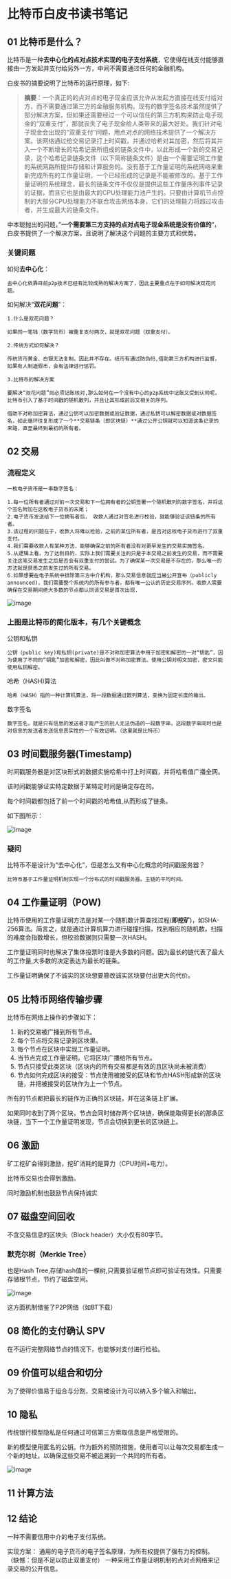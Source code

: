 # 比特币白皮书读书笔记

## 01 比特币是什么？

比特币是一种**去中心化的点对点技术实现的电子支付系统**，它使得在线支付能够直接由一方发起并支付给另外一方，中间不需要通过任何的金融机构。

白皮书的摘要说明了比特币的运行原理，如下:

> **摘要**：一个真正的的点对点的电子现金应该允许从发起方直接在线支付给对方，而不需要通过第三方的金融服务机构。现有的数字签名技术虽然提供了部分解决方案，但如果还需要经过一个可以信任的第三方机构来防止电子现金的“双重支付”，那就丧失了电子现金给人类带来的最大好处。我们针对电子现金会出现的“双重支付”问题，用点对点的网络技术提供了一个解决方案。该网络通过给交易记录打上时间戳，并通过哈希对其加密，然后将其并入一个不断增长的哈希记录所组成的链条文件中，以此形成一个新的交易记录，这个哈希记录链条文件（以下简称链条文件）是由一个需要证明工作量的系统网路所提供存储和计算服务的。没有基于工作量证明的系统网络来重新完成所有的工作量证明，一个已经形成的记录是不能被修改的。基于工作量证明的系统理念，最长的链条文件不仅仅是提供这些工作量序列事件记录的证据，而且它也是由最大的CPU处理能力池产生的。只要由计算机节点控制的大部分CPU处理能力不联合攻击网络本身，它们的处理能力将超过攻击者，并生成最大的链条文件。

中本聪抛出的问题，”**一个需要第三方支持的点对点电子现金系统是没有价值的**“，白皮书提供了一个解决方案，且说明了解决这个问题的主要方式和优势。

###   关键问题

如何**去中心化**：

    去中心化依靠目前p2p技术已经有比较成熟的解决方案了，因此主要重点在于如何解决双花问题。

如何解决“**双花问题**”：

    1.什么是双花问题？

    如果同一笔钱（数字货币）被重复支付两次，就是双花问题（双重支付）。

    2.传统方式如何解决？

    传统货币黄金、白银无法复制，因此并不存在。纸币有通过防伪码,借助第三方机构进行监督，如果有人制造假币，会有法律进行惩罚。

    3.比特币的解决方案

    要解决“双花问题”则必须记账核对,那么如何在一个没有中心的p2p系统中记账又受到认同呢，比特币引入了基于时间戳的随机散列，并且让其形成前后文相关的序列。

    借助不对称加密算法，通过公钥可以加密数据或验证数据，通过私钥可以解密数据或对数据签名，如此循环往复形成了一个**交易链条（即区块链）**通过公开公钥就可以知道这条记录的来路，直至最终到最初的所有者。

## 02 交易

### 流程定义

    一枚电子货币是一串数字签名：

    1.每一位所有者通过对前一次交易和下一位拥有者的公钥签署一个随机散列的数字签名，并将这个签名附加在这枚电子货币的末尾；
    2.电子货币发送给下一位拥有者后， 收款人通过对签名进行校验，就能够验证该链条的所有者。
    3.该过程的问题在于，收款人将难以检验，之前的某位所有者，是否对这枚电子货币进行了双重支付。
    4.我们需要收款人有某种方法，能够确保之前的所有者没有对更早发生的交易实施签名。
    5.从逻辑上看，为了达到目的，实际上我们需要关注的只是于本交易之前发生的交易，而不需要关注这笔交易发生之后是否会有双重支付的尝试。为了确保某一次交易是不存在的，那么唯一的方法就是获悉之前发生过的所有交易。
    6.如果想要在电子系统中排除第三方中介机构，那么交易信息就应当被公开宣布（publicly announced)，我们需要整个系统内的所有参与者，都有唯一公认的历史交易序列。收款人需要确保在交易期间绝大多数的节点都认同该交易是首次出现.

![image](https://raw.githubusercontent.com/shepherddog/LearningNote/master/PIC/bitcoin_transactions.png)



### 上图是比特币的简化版本，有几个关键概念

公钥和私钥

    公钥（public key)和私钥(private)是不对称加密算法中用于加密和解密的一对“钥匙”，因为使用了不同的“钥匙”加密和解密，因此叫做不对称加密算法。使用公钥对明文加密，密文只能使用私钥解密。

哈希（HASH)算法

    哈希（HASH）指的一种计算机算法，将一段数据通过散列算法，变换为固定长度的输出。

数字签名

    数字签名，就是只有信息的发送者才能产生的别人无法伪造的一段数字串，这段数字串同时也是对信息的发送者发送信息真实性的一个有效证明。（这里就是比特币）

## 03 时间戳服务器(Timestamp)

时间戳服务器是对区块形式的数据实施哈希中打上时间戳，并将哈希值广播全网。

该时间戳能够证实特定数据于某特定时间是确定存在的。 

每个时间戳都包括了前一个时间戳的哈希值,从而形成了链条。

如下图所示：

![image](https://raw.githubusercontent.com/shepherddog/LearningNote/master/PIC/bitcoin_timestamp.png)

### 疑问

比特币不是设计为“去中心化”，但是怎么又有中心化概念的时间戳服务器？

    比特币基于工作量证明机制实现一个分布式的时间戳服务器。主链的平均时间。

## 04 工作量证明（POW)

比特币使用的工作量证明方法是对某一个随机数计算查找过程(**即挖矿**)，如SHA-256算法。简言之，就是通过计算机算力进行碰撞扫描，找到相应的随机数。扫描的难度会指数增长，但校验数据则只需要一次HASH。

工作量证明同时也解决了集体投票时谁是大多数的问题。因为最长的链代表了最大的工作量,大多数的决定表达为最长的链条。

工作量证明确保了不诚实的区块想要篡改诚实区块要付出更大的代价。

## 05 比特币网络传输步骤

比特币在网络上操作的步骤如下：

1. 新的交易被广播到所有节点。
2. 每个节点将交易记录到区块里。
3. 每个节点在区块中实现工作量证明。
4. 当节点完成工作量证明，它将区块广播给所有节点。
5. 节点只接受此类区块（区块内的所有交易都是有效的且区块尚未被消费）
6. 节点如何完成区块的接受：节点使用被接受的区块和节点HASH形成新的区块链，并把被接受的区块作为上一个节点。

所有的节点都把最长的链作为正确的区块链，并在这条链上扩展。

如果同时收到了两个区块，节点会同时储存两个区块链，确保能取得更长的那条区块链，当下一个工作量证明发现，节点会切换到更长的区块链上。


## 06 激励

矿工挖矿会得到激励，挖矿消耗的是算力（CPU时间+电力）。

比特币交易也会得到激励。

同时激励机制也鼓励节点保持诚实

## 07 磁盘空间回收

不含交易信息的区块头（Block header）大小仅有80字节。

### 默克尔树（Merkle Tree）

也是Hash Tree,存储hash值的一棵树,只需要验证根节点即可验证有效性。只需要存储根节点，节约了磁盘空间。

![image](https://raw.githubusercontent.com/shepherddog/LearningNote/master/PIC/Merkle_Tree.png)

这方面机制借鉴了P2P网络（如BT下载）

## 08 简化的支付确认 SPV

在不运行完整网络节点的情况下，也能够对支付进行检验。

## 09 价值可以组合和切分

为了使得价值易于组合与分割，交易被设计为可以纳入多个输入和输出。

## 10 隐私

传统银行模型隐私是任何通过可信第三方索取信息是严格受限的。

新的模型使用匿名的公钥。作为额外的预防措施，使用者可以让每次交易都生成一个新的地址，以确保这些交易不被追溯到一个共同的所有者。

![image](https://raw.githubusercontent.com/shepherddog/LearningNote/master/PIC/privacy.png)


## 11 计算方法

## 12 结论

一种不需要信用中介的电子支付系统。

实现方案： 
    通用的电子货币的电子签名原理，为所有权提供了强有力的控制。 （缺憾：但是不足以防止双重支付）
    一种采用工作量证明机制的点对点网络来记录交易的公开信息。